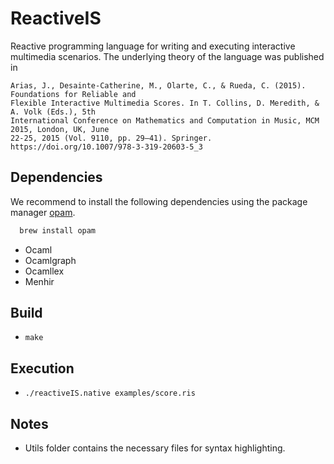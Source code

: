 # ReactiveIS

Reactive programming language for writing and executing interactive multimedia scenarios. The underlying 
theory of the language was published in

    Arias, J., Desainte-Catherine, M., Olarte, C., & Rueda, C. (2015). Foundations for Reliable and 
    Flexible Interactive Multimedia Scores. In T. Collins, D. Meredith, & A. Volk (Eds.), 5th 
    International Conference on Mathematics and Computation in Music, MCM 2015, London, UK, June 
    22-25, 2015 (Vol. 9110, pp. 29–41). Springer. https://doi.org/10.1007/978-3-319-20603-5_3

## Dependencies

We recommend to install the following dependencies using the package manager [opam](https://opam.ocaml.org).

```Bash
  brew install opam
```

* Ocaml
* Ocamlgraph
* Ocamllex
* Menhir

## Build
  * `make`

## Execution
  * `./reactiveIS.native examples/score.ris`

## Notes
  * Utils folder contains the necessary files for syntax highlighting.
